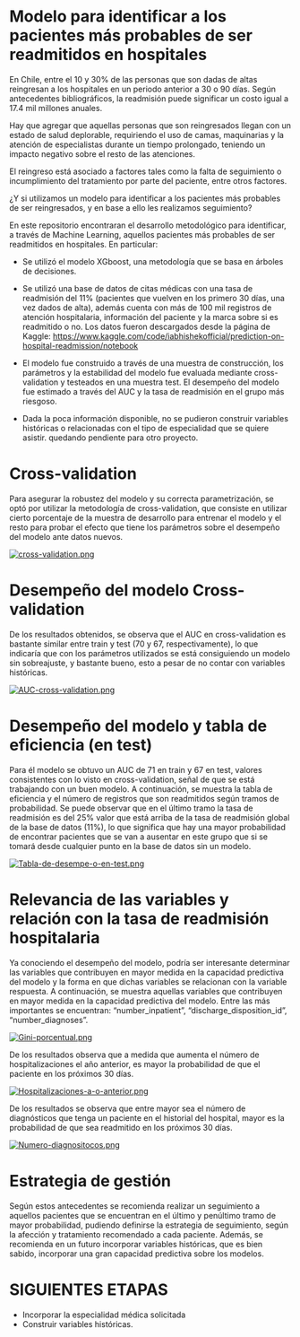 # Modelo para identificar a los pacientes más probables de ser readmitidos en hospitales
En Chile, entre el 10 y 30% de las personas que son dadas de altas reingresan a los hospitales en un periodo anterior a 30 o 90 días. Según antecedentes bibliográficos, la readmisión puede significar un costo igual a 17.4 mil millones anuales.

Hay que agregar que aquellas personas que son reingresados llegan con un estado de salud deplorable, requiriendo el uso de camas, maquinarias y la atención de especialistas durante un tiempo prolongado, teniendo un impacto negativo sobre el resto de las atenciones.  

El reingreso está asociado a factores tales como la falta de seguimiento o incumplimiento del tratamiento por parte del paciente, entre otros factores.

¿Y si utilizamos un modelo para identificar a los pacientes más probables de ser reingresados, y en base a ello les realizamos seguimiento?

En este repositorio encontraran el desarrollo metodológico para identificar, a través de Machine Learning, aquellos pacientes más probables de ser readmitidos en hospitales. 
En particular:

* Se utilizó el modelo XGboost, una metodología que se basa en árboles de decisiones.

* Se utilizó una base de datos de citas médicas con una tasa de readmisión del 11% (pacientes que vuelven en los primero 30 días, una vez dados de alta), además cuenta con más de 100 mil registros de atención hospitalaria, información del paciente y la marca sobre si es readmitido o no. Los datos fueron descargados desde la página de Kaggle:
https://www.kaggle.com/code/iabhishekofficial/prediction-on-hospital-readmission/notebook

* El modelo fue construido a través de una muestra de construcción, los parámetros y la estabilidad del modelo fue evaluada mediante cross-validation y testeados en una muestra test. El desempeño del modelo fue estimado a través del AUC y la tasa de readmisión en el grupo más riesgoso.

* Dada la poca información disponible, no se pudieron construir variables históricas o relacionadas con el tipo de especialidad que se quiere asistir. quedando pendiente para otro proyecto.


# Cross-validation
Para asegurar la robustez del modelo y su correcta parametrización, se optó por utilizar la metodología de cross-validation, que consiste en utilizar cierto porcentaje de la muestra de desarrollo para entrenar el modelo y el resto para probar el efecto que tiene los parámetros sobre el desempeño del modelo ante datos nuevos. 

[![cross-validation.png](https://i.postimg.cc/4yrXpS3y/cross-validation.png)](https://postimg.cc/QKJL3S1Z)

# Desempeño del modelo Cross-validation
De los resultados obtenidos, se observa que el AUC en cross-validation es bastante similar entre train y test (70 y 67, respectivamente), lo que indicaría que con los parámetros utilizados se está consiguiendo un modelo sin sobreajuste, y bastante bueno, esto a pesar de no contar con variables históricas.

[![AUC-cross-validation.png](https://i.postimg.cc/VvycK6tn/AUC-cross-validation.png)](https://postimg.cc/S2G5smDx)

# Desempeño del modelo y tabla de eficiencia (en test)
Para él modelo se obtuvo un AUC de 71 en train y 67 en test, valores consistentes con lo visto en cross-validation, señal de que se está trabajando con un buen modelo.
A continuación, se muestra la tabla de eficiencia y el número de registros que son readmitidos según tramos de probabilidad. Se puede observar que en el último tramo la tasa de readmisión es del 25% valor que está arriba de la tasa de readmisión global de la base de datos (11%), lo que significa que hay una mayor probabilidad de encontrar pacientes que se van a ausentar en este grupo que si se tomará desde cualquier punto en la base de datos sin un modelo.

[![Tabla-de-desempe-o-en-test.png](https://i.postimg.cc/FKgPMHw0/Tabla-de-desempe-o-en-test.png)](https://postimg.cc/4Kybtsf3)

# Relevancia de las variables y relación con la tasa de readmisión hospitalaria
Ya conociendo el desempeño del modelo, podría ser interesante determinar las variables que contribuyen en mayor medida en la capacidad predictiva del modelo y la forma en que dichas variables se relacionan con la variable respuesta. A continuación, se muestra aquellas variables que contribuyen en mayor medida en la capacidad predictiva del modelo. Entre las más importantes se encuentran: “number_inpatient”, “discharge_disposition_id”, “number_diagnoses”.

[![Gini-porcentual.png](https://i.postimg.cc/CKkQNNFM/Gini-porcentual.png)](https://postimg.cc/DWf6f1JR)

De los resultados observa que a medida que aumenta el número de hospitalizaciones el año anterior, es mayor la probabilidad de que el paciente en los próximos 30 días.

[![Hospitalizaciones-a-o-anterior.png](https://i.postimg.cc/QNwyWCGJ/Hospitalizaciones-a-o-anterior.png)](https://postimg.cc/YjN35pSv)

De los resultados se observa que entre mayor sea el número de diagnósticos que tenga un paciente en el historial del hospital, mayor es la probabilidad de que sea readmitido en los próximos 30 días.

[![Numero-diagnositocos.png](https://i.postimg.cc/wT9s2cpq/Numero-diagnositocos.png)](https://postimg.cc/8sn5Pvc9)

# Estrategia de gestión
Según estos antecedentes se recomienda realizar un seguimiento a aquellos pacientes que se encuentran en el último y penúltimo tramo de mayor probabilidad, pudiendo definirse la estrategia de seguimiento, según la afección y tratamiento recomendado a cada paciente.
Además, se recomienda en un futuro incorporar variables históricas, que es bien sabido, incorporar una gran capacidad predictiva sobre los modelos.


# SIGUIENTES ETAPAS
* Incorporar la especialidad médica solicitada
* Construir variables históricas.
